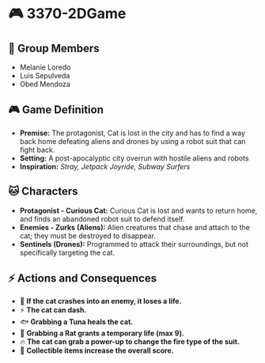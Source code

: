 # 🎮 3370-2DGame

## 👥 Group Members
- Melanie Loredo  
- Luis Sepulveda  
- Obed Mendoza  

## 🎮 Game Definition
- **Premise:** The protagonist, Cat is lost in the city and has to find a way back home defeating aliens and drones by using a robot suit that can fight back. 
- **Setting:** A post-apocalyptic city overrun with hostile aliens and robots  
- **Inspiration:** *Stray, Jetpack Joyride, Subway Surfers*  

## 🐱 Characters
- **Protagonist - Curious Cat:** Curious Cat is lost and wants to return home, and finds an abandoned robot suit to defend itself.
- **Enemies - Zurks (Aliens):** Alien creatures that chase and attach to the cat; they must be destroyed to disappear.  
- **Sentinels (Drones):** Programmed to attack their surroundings, but not specifically targeting the cat.  

## ⚡ Actions and Consequences
- 🔴 **If the cat crashes into an enemy, it loses a life.**  
- ⚡ **The cat can dash.**  
- 🐟 **Grabbing a Tuna heals the cat.**  
- 🐀 **Grabbing a Rat grants a temporary life (max 9).**  
- 🔥 **The cat can grab a power-up to change the fire type of the suit.**  
- 🎯 **Collectible items increase the overall score.**  
